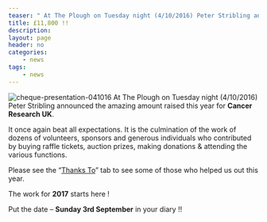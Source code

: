 ```yaml
---
teaser: " At The Plough on Tuesday night (4/10/2016) Peter Stribling announced the amazing amount raised this year for Cancer Research UK."
title: £11,800 !!
description:
layout: page
header: no
categories:
    - news
tags:
    - news
---
```


![cheque-presentation-041016](http://duxfordsoapboxderby.co.uk/wp-content/uploads/2016/10/cheque-presentation-041016.jpg) At The Plough on Tuesday night (4/10/2016) Peter Stribling announced the amazing amount raised this year for **Cancer Research UK**.

It once again beat all expectations. It is the culmination of the work of dozens of volunteers, sponsors and generous individuals who contributed by buying raffle tickets, auction prizes, making donations & attending the various functions.

Please see the “[Thanks To](https://duxfordsoapboxderby.wordpress.com/thanks-to/)” tab to see some of those who helped us out this year.

The work for **2017** starts here !

Put the date – **Sunday 3rd September** in your diary !!
